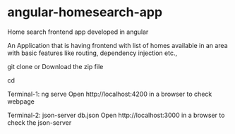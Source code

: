 # angular-homesearch-app
Home search frontend app developed in angular

An Application that is having frontend with list of homes available in an area with basic features like routing, dependency injection etc.,

git clone or Download the zip file

cd <folder-name>

Terminal-1: ng serve
Open http://localhost:4200 in a browser to check webpage

Terminal-2: json-server db.json
Open http://localhost:3000 in a browser to check the json-server
